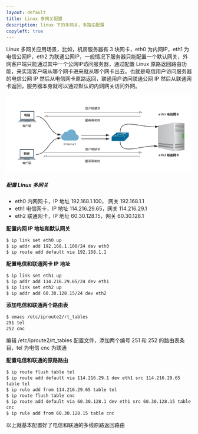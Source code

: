 ```yaml
---
layout: default
title: Linux 多网关配置
description: linux 下的多网关，多路由配置
copyleft: true
---
```


Linux 多网关应用场景，比如，机房服务器有 3 块网卡，eth0 为内网IP，eth1 为电信公网IP，eth2 为联通公网IP，一般情况下服务器只能配置一个默认网关，外网客户端只能通过其中一个公网IP访问服务器，通过配置 Linux 原路返回路由功能，来实现客户端从哪个网卡进来就从哪个网卡出去。也就是电信用户访问服务器的电信公网 IP 然后从电信网卡原路返回，联通用户访问联通公网 IP 然后从联通网卡返回，服务器本身就可以通过默认的内网网关访问外网。

![image](/assets/img/linux-mgw.png)

##### 配置 Linux 多网关
   
- eth0 内网网卡，IP 地址 192.168.1.100， 网关 192.168.1.1
- eth1 电信网卡，IP 地址 114.216.29.65，网关 114.216.29.1
- eth2 联通网卡，IP 地址 60.30.128.15，网关 60.30.128.1

**配置内网 IP 地址和默认网关**

    $ ip link set eth0 up
    $ ip addr add 192.168.1.100/24 dev eth0
    $ ip route add default via 192.168.1.1

**配置电信和联通网卡 IP 地址**

    $ ip link set eth1 up
    $ ip addr add 114.216.29.65/24 dev eth1
    $ ip link set eth2 up
    $ ip addr add 60.30.128.15/24 dev eth2

**添加电信和联通两个路由表**

    $ emacs /etc/iproute2/rt_tables
    251 tel
    252 cnc

编辑 /etc/iproute2/rt_tables 配置文件，添加两个编号 251 和 252 的路由表条目，tel 为电信 cnc 为联通

**配置电信和联通的原路路由**


    $ ip route flush table tel
    $ ip route add default via 114.216.29.1 dev eth1 src 114.216.29.65 table tel
    $ ip rule add from 114.216.29.65 table tel
    $ ip route flush table cnc
    $ ip route add default via 60.30.128.1 dev eth1 src 60.30.128.15 table cnc
    $ ip rule add from 60.30.128.15 table cnc


以上就基本配置好了电信和联通的多线原路返回路由

